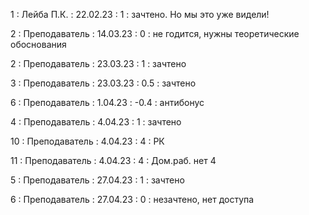 1 : Лейба П.К. : 22.02.23 : 1 : зачтено. Но мы это уже видели!

2 : Преподаватель : 14.03.23 : 0 : не годится, нужны теоретические обоснования

2 : Преподаватель : 23.03.23 : 1 : зачтено

3 : Преподаватель : 23.03.23 : 0.5 : зачтено

6 : Преподаватель : 1.04.23 : -0.4 : антибонус

4 : Преподаватель : 4.04.23 : 1 : зачтено

10 : Преподаватель : 4.04.23 : 4 : РК

11 : Преподаватель : 4.04.23 : 4 : Дом.раб. нет 4

5 : Преподаватель : 27.04.23 : 1 : зачтено

6 : Преподаватель : 27.04.23 : 0 : незачтено, нет доступа
